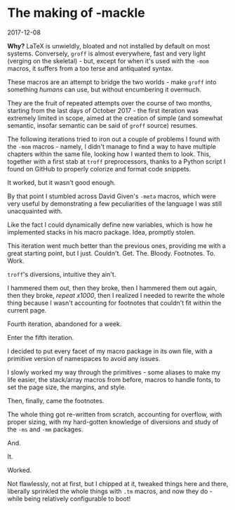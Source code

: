 The making of -mackle
=====================
2017-12-08

**Why?** LaTeX is unwieldly, bloated and not installed by default on most
systems. Conversely, `groff` is almost everywhere, fast and very light
(verging on the skeletal) - but, except for when it's used with the `-mom`
macros, it suffers from a too terse and antiquated syntax.

These macros are an attempt to bridge the two worlds - make `groff` into
something *humans* can use, but without encumbering it overmuch.

They are the fruit of repeated attempts over the course of two months,
starting from the last days of October 2017 - the first iteration was
extremely limited in scope, aimed at the creation of simple (and somewhat
semantic, insofar semantic can be said of `groff` source) resumes.

The following iterations tried to iron out a couple of problems I found
with the `-mom` macros - namely, I didn't manage to find a way to have
multiple chapters within the same file, looking how I wanted them to
look. This, together with a first stab at `troff` preprocessors, thanks
to a Python script I found on GitHub to properly colorize and format code
snippets.

It worked, but it wasn't good enough.

By that point I stumbled across David Given's `-meta` macros, which were
very useful by demonstrating a few peculiarities of the language I was
still unacquainted with.

Like the fact I could dynamically define new variables, which is how he
implemented stacks in his macro package. Idea, promptly stolen.

This iteration went much better than the previous ones, providing me with
a great starting point, but I just. Couldn't. Get. The. Bloody. Footnotes.
To. Work.

`troff`'s diversions, intuitive they ain't.

I hammered them out, then they broke, then I hammered them out again, then
they broke, *repeat x1000*, then I realized I needed to rewrite the whole
thing because I wasn't accounting for footnotes that couldn't fit within
the current page.

Fourth iteration, abandoned for a week.

Enter the fifth iteration.

I decided to put every facet of my macro package in its own file, with
a primitive version of namespaces to avoid any issues.

I slowly worked my way through the primitives - some aliases to make my
life easier, the stack/array macros from before, macros to handle fonts,
to set the page size, the margins, and style.

Then, finally, came the footnotes.

The whole thing got re-written from scratch, accounting for overflow,
with proper sizing, with my hard-gotten knowledge of diversions and study
of the `-ms` and `-mm` packages.

And.

It.

Worked.

Not flawlessly, not at first, but I chipped at it, tweaked things here
and there, liberally sprinkled the whole things with `.tm` macros, and
now they do - while being relatively configurable to boot!
